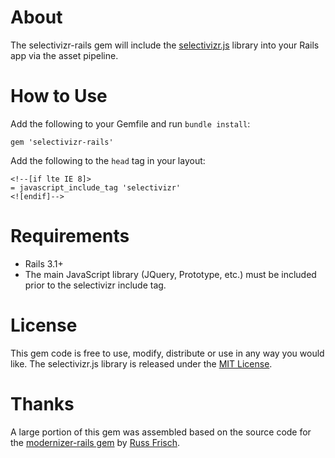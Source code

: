 About
======
The selectivizr-rails gem will include the [selectivizr.js](http://selectivizr.com/) library into your Rails app via the asset pipeline.

How to Use
===========
Add the following to your Gemfile and run `bundle install`:

    gem 'selectivizr-rails'

Add the following to the `head` tag in your layout:

    <!--[if lte IE 8]>
    = javascript_include_tag 'selectivizr'
    <![endif]-->

Requirements
============
* Rails 3.1+
* The main JavaScript library (JQuery, Prototype, etc.) must be included prior to the selectivizr include tag.

License
=======
This gem code is free to use, modify, distribute or use in any way you would like. The selectivizr.js library is released under the [MIT License](http://www.opensource.org/licenses/mit-license.php).


Thanks
======
A large portion of this gem was assembled based on the source code for the [modernizer-rails gem](https://github.com/russfrisch/modernizr-rails) by [Russ Frisch](https://github.com/russfrisch).
